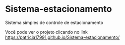# Sistema-estacionamento
Sistema simples de controle de estacionamento

Você pode ver o projeto clicando no link https://patricia17991.github.io/Sistema-estacionamento/
